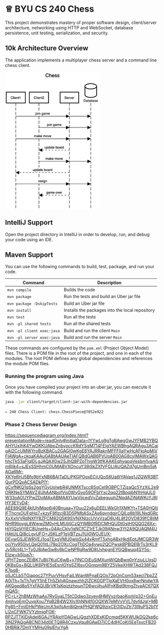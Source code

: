 # ♕ BYU CS 240 Chess

This project demonstrates mastery of proper software design, client/server architecture, networking using HTTP and WebSocket, database persistence, unit testing, serialization, and security.

## 10k Architecture Overview

The application implements a multiplayer chess server and a command line chess client.

[![Sequence Diagram](10k-architecture.png)](https://sequencediagram.org/index.html#initialData=C4S2BsFMAIGEAtIGckCh0AcCGAnUBjEbAO2DnBElIEZVs8RCSzYKrgAmO3AorU6AGVIOAG4jUAEyzAsAIyxIYAERnzFkdKgrFIuaKlaUa0ALQA+ISPE4AXNABWAexDFoAcywBbTcLEizS1VZBSVbbVc9HGgnADNYiN19QzZSDkCrfztHFzdPH1Q-Gwzg9TDEqJj4iuSjdmoMopF7LywAaxgvJ3FC6wCLaFLQyHCdSriEseSm6NMBurT7AFcMaWAYOSdcSRTjTka+7NaO6C6emZK1YdHI-Qma6N6ss3nU4Gpl1ZkNrZwdhfeByy9hwyBA7mIT2KAyGGhuSWi9wuc0sAI49nyMG6ElQQA)

## IntelliJ Support

Open the project directory in IntelliJ in order to develop, run, and debug your code using an IDE.

## Maven Support

You can use the following commands to build, test, package, and run your code.

| Command                    | Description                                     |
| -------------------------- | ----------------------------------------------- |
| `mvn compile`              | Builds the code                                 |
| `mvn package`              | Run the tests and build an Uber jar file        |
| `mvn package -DskipTests`  | Build an Uber jar file                          |
| `mvn install`              | Installs the packages into the local repository |
| `mvn test`                 | Run all the tests                               |
| `mvn -pl shared tests`     | Run all the shared tests                        |
| `mvn -pl client exec:java` | Build and run the client `Main`                 |
| `mvn -pl server exec:java` | Build and run the server `Main`                 |

These commands are configured by the `pom.xml` (Project Object Model) files. There is a POM file in the root of the project, and one in each of the modules. The root POM defines any global dependencies and references the module POM files.

### Running the program using Java

Once you have compiled your project into an uber jar, you can execute it with the following command.

```sh
java -jar client/target/client-jar-with-dependencies.jar

♕ 240 Chess Client: chess.ChessPiece@7852e922
```
### Phase 2 Chess Server Design
https://sequencediagram.org/index.html?presentationMode=readOnly#initialData=IYYwLg9gTgBAwgGwJYFMB2YBQAHYUxIhK4YwDKKUAbpZnbvoccKRdYSgM714FElgYAEWBhgAQRAgu3ACajgAI2CcUMWYroBzKBACu2GAGI0wKgE8YAJRRaknMFFFIIaYwHcAFkjApMiVFIAWgA+ckoaKAAuGABtAAUAeTIAFQBdGAB6PVUoAB00AG8cylMAWxQAGhhcTk53aFlqlDLgJAQAX0w2SJhQ8PZpThioW3tfKAAKEqhyqpqVesbm1vaASm6Ijk4+sJExSSHhmC0UMABVXOncuY39iSkZXfVFGLIAUQAZd7gUmBm5jAAGa6Mr-XKYe6HJ5Bfo9bYxNB6BAITaDLjPKGPOoxECjUQoS6Ua6lYAVaq1JZQWR3BTQurPDQxACSADkPlY-gCyfNKQ1qSs2ggYGyUolwbR4UNMXTscc8SgCeI9GBPCTZjzaQc5YzXiL2e9ORKNeSYMAVZ4UhAANbofVis0WyGyo59OFbIYxc2qq22tBoqjbN1hHqUL0W33oAOUYPwZDoMAxABMAAYUwVijcedVvZabeguuhZNpdAZjNAWKcYJ8IHY3EYvD4-AEE89Q9E4klUhlMqo6i40Bnuaa+Y0uu22x6uDEELWkGh1XMKYt+TSA0HQlijjFThcrsOUFqHq7+kzyF8flzcjB3D5PMbASxZAs6qvndqjrCQlLp8b19LNxdGRcXxXxlVVRdNXfY8ZFCM82Q5K9SVNXNIzcUVxVzaD6U4L8f2OVD839fC8IiMNHR9IjoygL8WwwZM0yHLMUIjIjCzQYtMB0fRDCMHQUDtGstH0QQG28Xx-HjYIQzIjtYiEC8UneHs+04AcCkIv1qNCfCZ1rETJk09ANnw3Yt2A9QUAQM4UHAtUjLQI8cLgvUFO+JSKLzP1gVBTzsJ1Uj0WOJEUX-DEvwGSJEWRVEJ1oqTExgVMU0wIsSx44xRmfT5xhgABxHkdjEptJMCQR3WocjYjy950iyLQeQ01itLi78p2OXcCoqThDOa4ywp2QCPwskBPBQEBrTs3rKL9Jy5Rct4L1+Ty0J8iAwSw8y6kCwNPRgRw9D8UyhpgnEYGQBwuq4SY5s-EIzw+b5loa7r-JPHT2pncZEiBK7uBIj7KuiC6wB+v7tNCOjEuSjMXunWIQbBwq0nYzjuLLIxsD0KBsGs+BQLUK6PHE5sEsnIGYgSZI6syOGmpm9BYZ5VkeXHWTAd238FQJK7pq8-qSJCLb5TGiapoc27YPuvVHsvFaiLWjanWFnaEQOo72pOnCom53xecl7bpZZA0jTh+1xTh7gVY5hETh5ZkhAGnawzhh2IZCKGGPTIpXaEVH0ox8wrNndwYAAKQged8p5YxFAQUBrVK1sKqiztzhpunTD6wciihuAIFnKBql9tmgZtvaACtI7QXmQAS-PC+L+2hBMzWhaAs7RvGyaLT5tCDdwo3zyev4HMVvzrbaoKonVp32+GnEu4mhvoEmOuypXou7YqB2B4W2XlvXhNN4fGOQXW7eMVvVVL7dyfdJgI+MBPg85+FmIDHkPWeUmX3qifsAm8iQmkPHQFWQ9zjxCEOIDyZtr73l9uPS2b1YLl2nCFWK7VYztmiqFOK-RPZJTTKlDiAdeI6GAJYRAipYDAGwLjQgzhXDExKlDcmqd5KKWUlkDQ2kp6c3lNZPAQgABCN034d0ETQ8R4CzxuVqu8GAwD7jCC4dHCoKj5EeTsvcFB200HBRik7DmYYMHu09slEhxYgA
